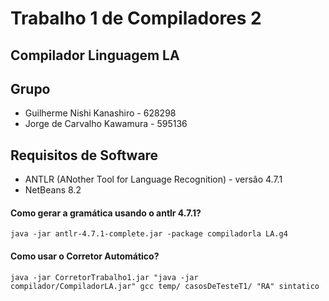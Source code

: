 # Trabalho 1 de Compiladores 2

## Compilador Linguagem LA

## Grupo
  - Guilherme Nishi Kanashiro - 628298
  - Jorge de Carvalho Kawamura - 595136
  
## Requisitos de Software
  - ANTLR (ANother Tool for Language Recognition) - versão 4.7.1
  - NetBeans 8.2

#### Como gerar a gramática usando o antlr 4.7.1?
    java -jar antlr-4.7.1-complete.jar -package compiladorla LA.g4

#### Como usar o Corretor Automático?
	java -jar CorretorTrabalho1.jar "java -jar compilador/CompiladorLA.jar" gcc temp/ casosDeTesteT1/ "RA" sintatico
